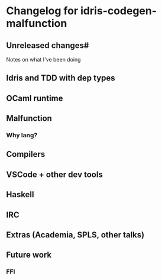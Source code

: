 # Changelog for idris-codegen-malfunction

## Unreleased changes#

Notes on what I've been doing

## Idris and TDD with dep types

## OCaml runtime

## Malfunction 

### Why lang?

## Compilers

## VSCode + other dev tools

## Haskell

## IRC

## Extras (Academia, SPLS, other talks)

## Future work
### FFI

